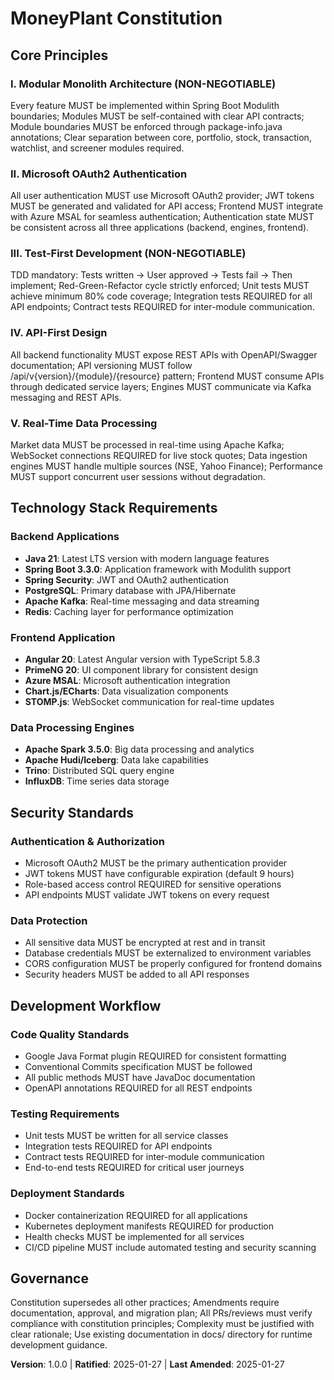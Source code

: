 <!--
Sync Impact Report:
Version change: 0.0.0 → 1.0.0
Modified principles: All placeholder principles replaced with MoneyPlant-specific principles
Added sections: Technology Stack Requirements, Security Standards, Development Workflow
Removed sections: None (all placeholders filled)
Templates requiring updates: 
  ✅ plan-template.md (Constitution Check section updated)
  ✅ spec-template.md (aligned with modular architecture principles)
  ✅ tasks-template.md (aligned with Spring Boot Modulith structure)
Follow-up TODOs: None - all placeholders resolved
-->

# MoneyPlant Constitution

## Core Principles

### I. Modular Monolith Architecture (NON-NEGOTIABLE)
Every feature MUST be implemented within Spring Boot Modulith boundaries; Modules MUST be self-contained with clear API contracts; Module boundaries MUST be enforced through package-info.java annotations; Clear separation between core, portfolio, stock, transaction, watchlist, and screener modules required.

### II. Microsoft OAuth2 Authentication
All user authentication MUST use Microsoft OAuth2 provider; JWT tokens MUST be generated and validated for API access; Frontend MUST integrate with Azure MSAL for seamless authentication; Authentication state MUST be consistent across all three applications (backend, engines, frontend).

### III. Test-First Development (NON-NEGOTIABLE)
TDD mandatory: Tests written → User approved → Tests fail → Then implement; Red-Green-Refactor cycle strictly enforced; Unit tests MUST achieve minimum 80% code coverage; Integration tests REQUIRED for all API endpoints; Contract tests REQUIRED for inter-module communication.

### IV. API-First Design
All backend functionality MUST expose REST APIs with OpenAPI/Swagger documentation; API versioning MUST follow /api/v{version}/{module}/{resource} pattern; Frontend MUST consume APIs through dedicated service layers; Engines MUST communicate via Kafka messaging and REST APIs.

### V. Real-Time Data Processing
Market data MUST be processed in real-time using Apache Kafka; WebSocket connections REQUIRED for live stock quotes; Data ingestion engines MUST handle multiple sources (NSE, Yahoo Finance); Performance MUST support concurrent user sessions without degradation.

## Technology Stack Requirements

### Backend Applications
- **Java 21**: Latest LTS version with modern language features
- **Spring Boot 3.3.0**: Application framework with Modulith support
- **Spring Security**: JWT and OAuth2 authentication
- **PostgreSQL**: Primary database with JPA/Hibernate
- **Apache Kafka**: Real-time messaging and data streaming
- **Redis**: Caching layer for performance optimization

### Frontend Application
- **Angular 20**: Latest Angular version with TypeScript 5.8.3
- **PrimeNG 20**: UI component library for consistent design
- **Azure MSAL**: Microsoft authentication integration
- **Chart.js/ECharts**: Data visualization components
- **STOMP.js**: WebSocket communication for real-time updates

### Data Processing Engines
- **Apache Spark 3.5.0**: Big data processing and analytics
- **Apache Hudi/Iceberg**: Data lake capabilities
- **Trino**: Distributed SQL query engine
- **InfluxDB**: Time series data storage

## Security Standards

### Authentication & Authorization
- Microsoft OAuth2 MUST be the primary authentication provider
- JWT tokens MUST have configurable expiration (default 9 hours)
- Role-based access control REQUIRED for sensitive operations
- API endpoints MUST validate JWT tokens on every request

### Data Protection
- All sensitive data MUST be encrypted at rest and in transit
- Database credentials MUST be externalized to environment variables
- CORS configuration MUST be properly configured for frontend domains
- Security headers MUST be added to all API responses

## Development Workflow

### Code Quality Standards
- Google Java Format plugin REQUIRED for consistent formatting
- Conventional Commits specification MUST be followed
- All public methods MUST have JavaDoc documentation
- OpenAPI annotations REQUIRED for all REST endpoints

### Testing Requirements
- Unit tests MUST be written for all service classes
- Integration tests REQUIRED for API endpoints
- Contract tests REQUIRED for inter-module communication
- End-to-end tests REQUIRED for critical user journeys

### Deployment Standards
- Docker containerization REQUIRED for all applications
- Kubernetes deployment manifests REQUIRED for production
- Health checks MUST be implemented for all services
- CI/CD pipeline MUST include automated testing and security scanning

## Governance

Constitution supersedes all other practices; Amendments require documentation, approval, and migration plan; All PRs/reviews must verify compliance with constitution principles; Complexity must be justified with clear rationale; Use existing documentation in docs/ directory for runtime development guidance.

**Version**: 1.0.0 | **Ratified**: 2025-01-27 | **Last Amended**: 2025-01-27
